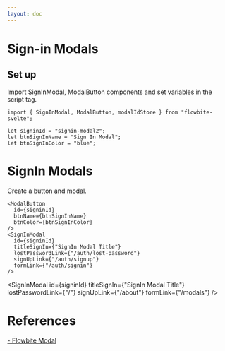 ```yaml
---
layout: doc
---
```


<script>
  import { SignInModal, ModalButton, modalIdStore }from '$lib/index';

  const closeModal = () => {
    modalIdStore.update((value) => {
      value = null;
    });
  };

  let signinId = "signin-modal2";
  let btnSignInName = "Sign In Modal";
  let btnSignInColor = "blue";
</script>

<h1 class="text-3xl w-full dark:text-white py-8">Sign-in Modals</h1>

<h2 class="text-2xl w-full dark:text-white py-8">Set up</h2>

<p class="dark:text-white text-base py-8">Import SignInModal, ModalButton components and set variables in the script tag.</p>

```svelte
import { SignInModal, ModalButton, modalIdStore } from "flowbite-svelte";

let signinId = "signin-modal2";
let btnSignInName = "Sign In Modal";
let btnSignInColor = "blue";
```

<h1 class="text-3xl w-full dark:text-white py-8">SignIn Modals</h1>

<div class="container flex flex-wrap justify-center rounded-xl my-4 mx-auto bg-gradient-to-r bg-white dark:bg-gray-900 border border-gray-200 dark:border-gray-700 p-2 sm:p-6">
  <ModalButton
    id={signinId}
    btnName={btnSignInName}
    btnColor={btnSignInColor}
  />
</div>

<p class="dark:text-white text-base py-8">Create a button and modal.</p>

```svelte
<ModalButton
  id={signinId}
  btnName={btnSignInName}
  btnColor={btnSignInColor}
/>
<SignInModal
  id={signinId}
  titleSignIn={"SignIn Modal Title"}
  lostPasswordLink={"/auth/lost-password"}
  signUpLink={"/auth/signup"}
  formLink={"/auth/signin"}
/>
```

  <SignInModal
    id={signinId}
    titleSignIn={"SignIn Modal Title"}
    lostPasswordLink={"/"}
    signUpLink={"/about"}
    formLink={"/modals"}
  />

<h1 class="text-3xl w-full dark:text-white py-8">References</h1>

<p class="dark:text-white text-base"><a href="https://flowbite.com/docs/components/modal/" target="_blank" class="text-blue-600 hover:underline dark:text-blue-500">- Flowbite Modal</a></p>
